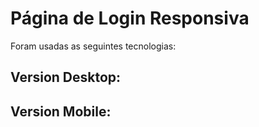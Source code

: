 <h1>Página de Login Responsiva</h1>
<p>Foram usadas as seguintes tecnologias:</p>

<h2>Version Desktop:</h2>

<h2>Version Mobile:</h2>
